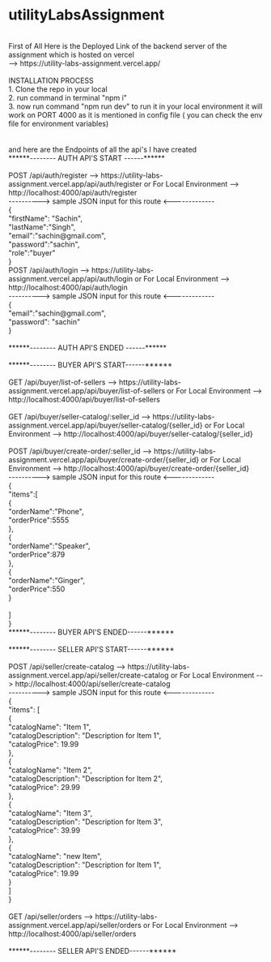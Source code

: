 # utilityLabsAssignment</br>
</br>
First of All Here is the Deployed Link of the backend server of the assignment which is hosted on vercel</br>
--> https://utility-labs-assignment.vercel.app/</br>
</br>
INSTALLATION PROCESS</br>
1. Clone the repo in your local</br>
2. run command in terminal "npm i"</br>
3. now run command "npm run dev" to run it in your local environment it will work on PORT 4000 as it is mentioned in config file ( you can check the env file for environment variables)</br>
</br>
</br>
and here are the Endpoints of all the api's I have created
</br>
******-------- AUTH API'S START ------******</br>
</br>
POST /api/auth/register        --> https://utility-labs-assignment.vercel.app/api/auth/register or For Local Environment --> http://localhost:4000/api/auth/register   </br>
  ----------> sample JSON input for this route <------------- </br>
              {</br>
                  "firstName": "Sachin",</br>
                  "lastName":"Singh",</br>
                  "email":"sachin@gmail.com",</br>
                  "password":"sachin",</br>
                  "role":"buyer"</br>
              }
</br>
POST /api/auth/login           --> https://utility-labs-assignment.vercel.app/api/auth/login or For Local Environment --> http://localhost:4000/api/auth/login </br>
  ----------> sample JSON input for this route <-------------</br>
              {</br>
                  "email":"sachin@gmail.com",</br>
                  "password": "sachin"</br>
              }</br>
</br>
******-------- AUTH API'S ENDED ------******</br>
</br>
******-------- BUYER API'S START------******</br>
</br>
GET /api/buyer/list-of-sellers --> https://utility-labs-assignment.vercel.app/api/buyer/list-of-sellers or For Local Environment --> http://localhost:4000/api/buyer/list-of-sellers</br>
 </br>
GET /api/buyer/seller-catalog/:seller_id --> https://utility-labs-assignment.vercel.app/api/buyer/seller-catalog/{seller_id} or For Local Environment --> http://localhost:4000/api/buyer/seller-catalog/{seller_id}</br>
</br>
POST /api/buyer/create-order/:seller_id -->  https://utility-labs-assignment.vercel.app/api/buyer/create-order/{seller_id} or For Local Environment --> http://localhost:4000/api/buyer/create-order/{seller_id}</br>
 ----------> sample JSON input for this route <-------------</br>
              {</br>
                  "items":[</br>
                      {</br>
                          "orderName":"Phone",</br>
                          "orderPrice":5555</br>
                      },</br>
                       {</br>
                          "orderName":"Speaker",</br>
                          "orderPrice":879</br>
                      },</br>
                       {</br>
                          "orderName":"Ginger",</br>
                          "orderPrice":550</br>
                      }</br>
                    </br>
                  ]</br>
              }</br>
******-------- BUYER API'S ENDED------******</br>
</br>
******-------- SELLER API'S START------******</br>
</br>
POST /api/seller/create-catalog --> https://utility-labs-assignment.vercel.app/api/seller/create-catalog  or For Local Environment --> http://localhost:4000/api/seller/create-catalog</br>
 ----------> sample JSON input for this route <-------------</br>
              {</br>
              "items": [</br>
                  {</br>
                      "catalogName": "Item 1",</br>
                      "catalogDescription": "Description for Item 1",</br>
                      "catalogPrice": 19.99</br>
                  },</br>
                  {</br>
                      "catalogName": "Item 2",</br>
                      "catalogDescription": "Description for Item 2",</br>
                      "catalogPrice": 29.99</br>
                  },</br>
                  {</br>
                      "catalogName": "Item 3",</br>
                      "catalogDescription": "Description for Item 3",</br>
                      "catalogPrice": 39.99</br>
                  },</br>
                  {</br>
                      "catalogName": "new Item",</br>
                      "catalogDescription": "Description for Item 1",</br>
                      "catalogPrice": 19.99</br>
                  }</br>
              ]</br>
          }</br>
</br>
GET /api/seller/orders --> https://utility-labs-assignment.vercel.app/api/seller/orders  or For Local Environment --> http://localhost:4000/api/seller/orders</br>
</br>
******-------- SELLER API'S ENDED------******</br>
</br>
